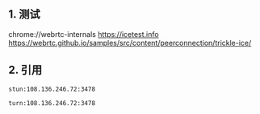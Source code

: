 ## 1. 测试
chrome://webrtc-internals
https://icetest.info
https://webrtc.github.io/samples/src/content/peerconnection/trickle-ice/

## 2. 引用

```
stun:108.136.246.72:3478

turn:108.136.246.72:3478
```